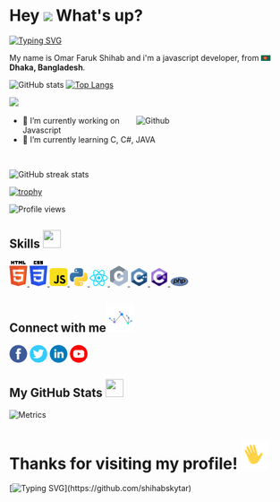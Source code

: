 <h1> Hey <img src="https://emojis.slackmojis.com/emojis/images/1577305505/7373/hand_wave.gif?1577305505" width="50" /> What's up?</h1>

[![Typing SVG](https://readme-typing-svg.herokuapp.com?color=84F17B&background=090D1300&center=true&vCenter=true&lines=Entrepreneur;Investor;Researcher;Cyber+Security+Specialist;Digital+Marketer)](https://git.io/typing-svg)

<p> My name is Omar Faruk Shihab and i'm a javascript developer, from <img src="https://raw.githubusercontent.com/shihabskytar/shihabskytar/main/Social%20Icons%20Set/bd-flag.png" width="17" /> <b>Dhaka, Bangladesh</b>. </p>

![GitHub stats](https://github-readme-stats.vercel.app/api?username=shihabskytar&show_icons=true)  [![Top Langs](https://github-readme-stats.vercel.app/api/top-langs/?username=shihabskytar)](https://github.com/anuraghazra/github-readme-stats)

![](https://raw.githubusercontent.com/yoshi389111/github-profile-3d-contrib/main/docs/demo/profile-night-rainbow.svg)

<img width="55%" align="right" alt="Github" src="https://raw.githubusercontent.com/onimur/.github/master/.resources/git-header.svg" />

- 🔭 I’m currently working on Javascript 
- 🌱 I’m currently learning C, C#, JAVA 

<br>

![GitHub streak stats](https://github-readme-streak-stats.herokuapp.com/?user=shihabskytar)  

[![trophy](https://github-profile-trophy.vercel.app/?username=shihabskytar)](https://github.com/ryo-ma/github-profile-trophy)

![Profile views](https://gpvc.arturio.dev/shihabskytar)  

<h2> Skills <img src = "https://media2.giphy.com/media/QssGEmpkyEOhBCb7e1/giphy.gif?cid=ecf05e47a0n3gi1bfqntqmob8g9aid1oyj2wr3ds3mg700bl&rid=giphy.gif" width = 32px height=32px> </h2>
<a href= https://github.com/shihabskytar?tab=repositories&q=&type=&language=html&sort= > <img width ='32px' src ='https://raw.githubusercontent.com/shihabskytar/shihabskytar/main/Programming%20Langauge%20Icons%20Set/HTML.svg'> </a>
<a href= https://github.com/shihabskytar?tab=repositories&q=&type=&language=css&sort= > <img width ='32px' src ='https://raw.githubusercontent.com/shihabskytar/shihabskytar/main/Programming%20Langauge%20Icons%20Set/CSS.svg'> </a>
<a href= https://github.com/shihabskytar?tab=repositories&q=&type=&language=javascript&sort= > <img width ='32px' src ='https://raw.githubusercontent.com/shihabskytar/shihabskytar/main/Programming%20Langauge%20Icons%20Set/javascript.svg'> </a>
<a href= https://github.com/shihabskytar?tab=repositories&q=&type=&language=python&sort= > <img width ='32px' src ='https://raw.githubusercontent.com/shihabskytar/shihabskytar/main/Programming%20Langauge%20Icons%20Set/python.svg'> </a>
<a href= https://github.com/shihabskytar?tab=repositories&q=&type=&language=reactjs&sort= > <img width ='32px' src ='https://raw.githubusercontent.com/shihabskytar/shihabskytar/main/Programming%20Langauge%20Icons%20Set/react.svg'> </a>
<a href= https://github.com/shihabskytar?tab=repositories&q=&type=&language=c&sort= > <img width ='32px' src ='https://raw.githubusercontent.com/shihabskytar/shihabskytar/main/Programming%20Langauge%20Icons%20Set/c-programming.svg'> </a>
<a href= https://github.com/shihabskytar?tab=repositories&q=&type=&language=cpp&sort= > <img width ='32px' src ='https://raw.githubusercontent.com/shihabskytar/shihabskytar/main/Programming%20Langauge%20Icons%20Set/cpp.svg'> </a>
<a href= https://github.com/shihabskytar?tab=repositories&q=&type=&language=csharp&sort= > <img width ='32px' src ='https://raw.githubusercontent.com/shihabskytar/shihabskytar/main/Programming%20Langauge%20Icons%20Set/c-sharp.svg'> </a>
<a href= https://github.com/shihabskytar?tab=repositories&q=&type=&language=php&sort= > <img width ='32px' src ='https://raw.githubusercontent.com/shihabskytar/shihabskytar/main/Programming%20Langauge%20Icons%20Set/php.svg'> </a>


<h2> Connect with me<img src='https://raw.githubusercontent.com/shihabskytar/shihabskytar/1842dd9324a250362fb9017805adc061ebc6c505/Social%20Icons%20Set/930579_7b7a80be38f74af2813492be6e993734_mv2.gif' width="50px" height=50px> </h2>
<a href = 'https://www.facebook.com/shihabskytar'> <img width = '32px' align= 'center' src="https://raw.githubusercontent.com/shihabskytar/shihabskytar/main/Social%20Icons%20Set/facebook.svg"/></a> 
<a href = 'https://twitter.com/shihabskytar'> <img width = '32px' align= 'center' src="https://raw.githubusercontent.com/shihabskytar/shihabskytar/1842dd9324a250362fb9017805adc061ebc6c505/Social%20Icons%20Set/twitter.svg"/></a> 
<a href = 'https://www.linkedin.com/in/shihabskytar'> <img width = '32px' align= 'center' src="https://raw.githubusercontent.com/shihabskytar/shihabskytar/1842dd9324a250362fb9017805adc061ebc6c505/Social%20Icons%20Set/linkedin.svg"/></a> 
<a href = 'https://www.youtube.com/c/ShihabSkytar'> <img width = '32px' align= 'center' src="https://raw.githubusercontent.com/shihabskytar/shihabskytar/1842dd9324a250362fb9017805adc061ebc6c505/Social%20Icons%20Set/YouTube.svg"/></a> 

<br>


<h2> My GitHub Stats <img src='https://media1.giphy.com/media/du3J3cXyzhj75IOgvA/giphy.gif?cid=ecf05e47x2g034i9pzwtzzsd3xgg2w9nr94t4tflbbgo3008&rid=giphy.gif' width='32px' height=32px> </h2>

![Metrics](https://metrics.lecoq.io/shihabskytar?template=terminal&base.header=0&base.activity=0&base.repositories=0&base.metadata=0&languages=1&languages.limit=8&languages.colors=github&languages.threshold=0%25&config.timezone=America%2FToronto)

# Thanks for visiting my profile! <img src = "https://raw.githubusercontent.com/shihabskytar/shihabskytar/main/Social%20Icons%20Set/wave%20hand.gif" width = 50px height=50px>

[![Typing SVG](https://readme-typing-svg.herokuapp.com/?font=Righteous&color=016EEA&size=60&center=true&vCenter=true&width=900&height=100&lines=Thanks+For+Visiting+My+Profile!!.;Visit+Again!...)](https://github.com/shihabskytar)
